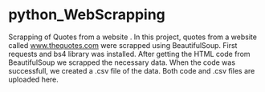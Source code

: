 # python_WebScrapping
Scrapping of Quotes from a website .
In this project, quotes from a website called www.thequotes.com were scrapped using BeautifulSoup.
First requests and bs4 library was installed.
After getting the HTML code from BeautifulSoup we scrapped the necessary data.
When the code was successfull, we created a .csv file of the data.
Both code and .csv files are uploaded here.
